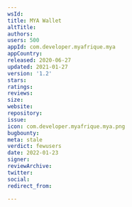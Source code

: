 ```yaml
---
wsId: 
title: MYA Wallet
altTitle: 
authors: 
users: 500
appId: com.developer.myafrique.mya
appCountry: 
released: 2020-06-27
updated: 2021-01-27
version: '1.2'
stars: 
ratings: 
reviews: 
size: 
website: 
repository: 
issue: 
icon: com.developer.myafrique.mya.png
bugbounty: 
meta: stale
verdict: fewusers
date: 2022-01-23
signer: 
reviewArchive: 
twitter: 
social: 
redirect_from: 

---
```


